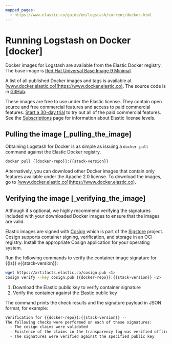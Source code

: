 ```yaml
---
mapped_pages:
  - https://www.elastic.co/guide/en/logstash/current/docker.html
---
```


# Running Logstash on Docker [docker]

Docker images for Logstash are available from the Elastic Docker registry. The base image is [Red Hat Universal Base Image 9 Minimal](https://catalog.redhat.com/software/containers/ubi9/ubi-minimal/61832888c0d15aff4912fe0d).

A list of all published Docker images and tags is available at [www.docker.elastic.co](https://www.docker.elastic.co). The source code is in [GitHub](https://github.com/elastic/logstash/tree/master).

These images are free to use under the Elastic license. They contain open source and free commercial features and access to paid commercial features. [Start a 30-day trial](docs-content://deploy-manage/license/manage-your-license-in-self-managed-cluster.md) to try out all of the paid commercial features. See the [Subscriptions](https://www.elastic.co/subscriptions) page for information about Elastic license levels.

## Pulling the image [_pulling_the_image]

Obtaining Logstash for Docker is as simple as issuing a `docker
pull` command against the Elastic Docker registry.


```sh subs=true
docker pull {{docker-repo}}:{{stack-version}}
```

Alternatively, you can download other Docker images that contain only features
available under the Apache 2.0 license. To download the images, go to 
[www.docker.elastic.co](https://www.docker.elastic.co). 


## Verifying the image [_verifying_the_image]

Although it's optional, we highly recommend verifying the signatures included with your downloaded Docker images to ensure that the images are valid.

Elastic images are signed with [Cosign](https://docs.sigstore.dev/cosign/) which is part of the [Sigstore](https://www.sigstore.dev/) project. 
Cosign supports container signing, verification, and storage in an OCI registry. 
Install the appropriate Cosign application for your operating system.

Run the following commands to verify the container image signature for {{ls}} v{{stack-version}}:

```sh subs=true
wget https://artifacts.elastic.co/cosign.pub <1>
cosign verify --key cosign.pub {{docker-repo}}:{{stack-version}} <2>
```

1. Download the Elastic public key to verify container signature
2. Verify the container against the Elastic public key

The command prints the check results and the signature payload in JSON format, for example:

```sh subs=true
Verification for {{docker-repo}}:{{stack-version}} --
The following checks were performed on each of these signatures:
  - The cosign claims were validated
  - Existence of the claims in the transparency log was verified offline
  - The signatures were verified against the specified public key
```
